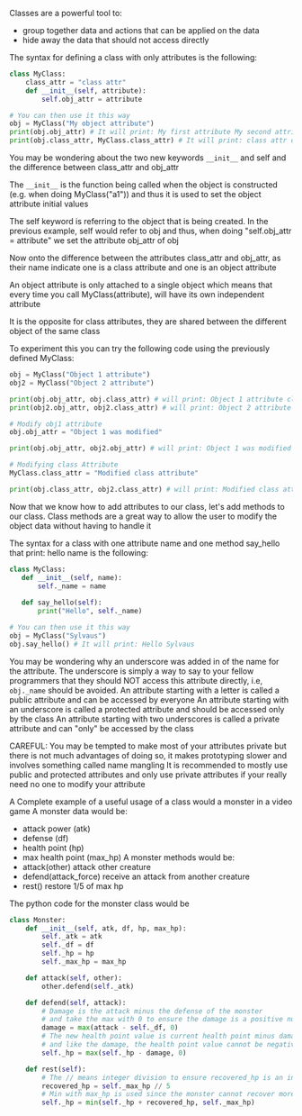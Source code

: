 Classes are a powerful tool to:
   * group together data and  actions that can be applied on the data
   * hide away the data that should not access directly

The syntax for defining a class with only attributes is the following:
```python
class MyClass:
    class_attr = "class attr"
    def __init__(self, attribute):
        self.obj_attr = attribute

# You can then use it this way
obj = MyClass("My object attribute")
print(obj.obj_attr) # It will print: My first attribute My second attribute
print(obj.class_attr, MyClass.class_attr) # It will print: class attr class attr
```

You may be wondering about the two new keywords `__init__` and self and the difference between class_attr and obj_attr

The `__init__` is the function being called when the object is constructed (e.g. when doing MyClass("a1"))
and thus it is used to set the object attribute initial values

The self keyword is referring to the object that is being created.
In the previous example, self would refer to obj and thus,
when doing "self.obj_attr = attribute" we set the attribute obj_attr of obj

Now onto the difference between the attributes class_attr and obj_attr,
as their name indicate one is a class attribute and one is an object attribute

An object attribute is only attached to a single object which means
that every time you call MyClass(attribute), will have its own independent attribute

It is the opposite for class attributes, they are shared between the different object of the same class

To experiment this you can try the following code using the previously defined MyClass:
```python
obj = MyClass("Object 1 attribute")
obj2 = MyClass("Object 2 attribute")

print(obj.obj_attr, obj.class_attr) # will print: Object 1 attribute class attr
print(obj2.obj_attr, obj2.class_attr) # will print: Object 2 attribute class attr

# Modify obj1 attribute
obj.obj_attr = "Object 1 was modified"

print(obj.obj_attr, obj2.obj_attr) # will print: Object 1 was modified Object 2 attribute -> Only obj was modified

# Modifying class Attribute
MyClass.class_attr = "Modified class attribute"

print(obj.class_attr, obj2.class_attr) # will print: Modified class attribute Modified class attribute -> The two objects were modified
```

Now that we know how to add attributes to our class, let's add methods to our class.
Class methods are a great way to allow the user to modify the object data without having to handle it

The syntax for a class with one attribute name and one method say_hello that print: hello name is the following:
 ```python
class MyClass:
    def __init__(self, name):
        self._name = name
        
    def say_hello(self):
        print("Hello", self._name)

# You can then use it this way
obj = MyClass("Sylvaus")
obj.say_hello() # It will print: Hello Sylvaus
```

You may be wondering why an underscore was added in of the name for the attribute.
The underscore is simply a way to say to your fellow programmers that they should NOT access this attribute 
directly, i.e, `obj._name` should be avoided. 
An attribute starting with a letter is called a public attribute and can be accessed by everyone
An attribute starting with an underscore is called a protected attribute and should be accessed only by the class
An attribute starting with two underscores is called a private attribute and can "only" be accessed by the class

CAREFUL: You may be tempted to make most of your attributes private but there is not much advantages of doing so,
it makes prototyping slower and involves something called name mangling 
It is recommended to mostly use public and protected attributes and only use private attributes if your really need no one to modify your attribute


A Complete example of a useful usage of a class would a monster in a video game
A monster data would be:
 * attack power (atk)
 * defense (df)
 * health point (hp)
 * max health point (max_hp)
A monster methods would be:
 * attack(other) attack other creature
 * defend(attack_force) receive an attack from another creature
 * rest() restore 1/5 of max hp

The python code for the monster class would be

```python
class Monster:
    def __init__(self, atk, df, hp, max_hp):
        self._atk = atk
        self._df = df
        self._hp = hp
        self._max_hp = max_hp

    def attack(self, other):
        other.defend(self._atk)

    def defend(self, attack):
        # Damage is the attack minus the defense of the monster
        # and take the max with 0 to ensure the damage is a positive number
        damage = max(attack - self._df, 0)
        # The new health point value is current health point minus damage
        # and like the damage, the health point value cannot be negative so we can take the max value with zero
        self._hp = max(self._hp - damage, 0)

    def rest(self):
        # The // means integer division to ensure recovered_hp is an integer
        recovered_hp = self._max_hp // 5
        # Min with max_hp is used since the monster cannot recover more than its max_hp
        self._hp = min(self._hp + recovered_hp, self._max_hp)
```